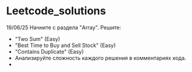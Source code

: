 # Leetcode_solutions

19/06/25
Начните с раздела "Array". Решите:
* "Two Sum" (Easy)
* "Best Time to Buy and Sell Stock" (Easy)
* "Contains Duplicate" (Easy)
* Анализируйте сложность каждого решения в комментариях кода.
* 
